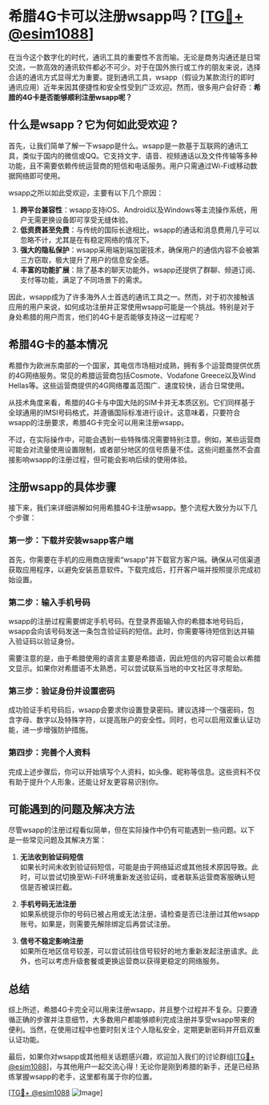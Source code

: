 # 希腊4G卡可以注册wsapp吗？[[TG💪+ @esim1088](https://t.me/s/esim1088)]

在当今这个数字化的时代，通讯工具的重要性不言而喻。无论是商务沟通还是日常交流，一款高效的通讯软件都必不可少。对于在国外旅行或工作的朋友来说，选择合适的通讯方式显得尤为重要。提到通讯工具，wsapp（假设为某款流行的即时通讯应用）近年来因其便捷性和安全性受到广泛欢迎。然而，很多用户会好奇：**希腊的4G卡是否能够顺利注册wsapp呢？**

## 什么是wsapp？它为何如此受欢迎？

首先，让我们简单了解一下wsapp是什么。wsapp是一款基于互联网的通讯工具，类似于国内的微信或QQ。它支持文字、语音、视频通话以及文件传输等多种功能，且不需要依赖传统运营商的短信和电话服务。用户只需通过Wi-Fi或移动数据网络即可使用。

wsapp之所以如此受欢迎，主要有以下几个原因：

1. **跨平台兼容性**：wsapp支持iOS、Android以及Windows等主流操作系统，用户无需更换设备即可享受无缝体验。
2. **低资费甚至免费**：与传统的国际长途相比，wsapp的通话和消息费用几乎可以忽略不计，尤其是在有稳定网络的情况下。
3. **强大的隐私保护**：wsapp采用端到端加密技术，确保用户的通信内容不会被第三方窃取，极大提升了用户的信息安全感。
4. **丰富的功能扩展**：除了基本的聊天功能外，wsapp还提供了群聊、频道订阅、支付等功能，满足了不同场景下的需求。

因此，wsapp成为了许多海外人士首选的通讯工具之一。然而，对于初次接触该应用的用户来说，如何成功注册并正常使用wsapp可能是一个挑战。特别是对于身处希腊的用户而言，他们的4G卡是否能够支持这一过程呢？

## 希腊4G卡的基本情况

希腊作为欧洲东南部的一个国家，其电信市场相对成熟，拥有多个运营商提供优质的4G网络服务。常见的希腊运营商包括Cosmote、Vodafone Greece以及Wind Hellas等。这些运营商提供的4G网络覆盖范围广、速度较快，适合日常使用。

从技术角度来看，希腊的4G卡与中国大陆的SIM卡并无本质区别。它们同样基于全球通用的IMSI号码格式，并遵循国际标准进行设计。这意味着，只要符合wsapp的注册要求，希腊4G卡完全可以用来注册wsapp。

不过，在实际操作中，可能会遇到一些特殊情况需要特别注意。例如，某些运营商可能会对流量使用设置限制，或者部分地区的信号质量不佳。这些问题虽然不会直接影响wsapp的注册过程，但可能会影响后续的使用体验。

## 注册wsapp的具体步骤

接下来，我们来详细讲解如何用希腊4G卡注册wsapp。整个流程大致分为以下几个步骤：

### 第一步：下载并安装wsapp客户端

首先，你需要在手机的应用商店搜索“wsapp”并下载官方客户端。确保从可信渠道获取应用程序，以避免安装恶意软件。下载完成后，打开客户端并按照提示完成初始设置。

### 第二步：输入手机号码

wsapp的注册过程需要绑定手机号码。在登录界面输入你的希腊本地号码后，wsapp会向该号码发送一条包含验证码的短信。此时，你需要等待短信到达并输入验证码以验证身份。

需要注意的是，由于希腊使用的语言主要是希腊语，因此短信的内容可能会以希腊文显示。如果你对希腊语不太熟悉，可以尝试联系当地的中文社区寻求帮助。

### 第三步：验证身份并设置密码

成功验证手机号码后，wsapp会要求你设置登录密码。建议选择一个强密码，包含字母、数字以及特殊字符，以提高账户的安全性。同时，也可以启用双重认证功能，进一步增强防护措施。

### 第四步：完善个人资料

完成上述步骤后，你可以开始填写个人资料，如头像、昵称等信息。这些资料不仅有助于提升个人形象，还能让好友更容易识别你。

## 可能遇到的问题及解决方法

尽管wsapp的注册过程看似简单，但在实际操作中仍有可能遇到一些问题。以下是一些常见问题及其解决方案：

1. **无法收到验证码短信**  
   如果长时间未收到验证码短信，可能是由于网络延迟或其他技术原因导致。此时，可以尝试切换至Wi-Fi环境重新发送验证码，或者联系运营商客服确认短信是否被误拦截。

2. **手机号码无法注册**  
   如果系统提示你的号码已被占用或无法注册，请检查是否已注册过其他wsapp账号。如果是，则需要先解除绑定后再尝试注册。

3. **信号不稳定影响注册**  
   如果所在地区信号较差，可以尝试前往信号较好的地方重新发起注册请求。此外，也可以考虑升级套餐或更换运营商以获得更稳定的网络服务。

## 总结

综上所述，希腊4G卡完全可以用来注册wsapp，并且整个过程并不复杂。只要遵循正确的步骤并注意细节，大多数用户都能够顺利完成注册并享受wsapp带来的便利。当然，在使用过程中也要时刻关注个人隐私安全，定期更新密码并开启双重认证功能。

最后，如果你对wsapp或其他相关话题感兴趣，欢迎加入我们的讨论群组[[TG💪+ @esim1088](https://t.me/s/esim1088)]，与其他用户一起交流心得！无论你是刚到希腊的新手，还是已经熟练掌握wsapp的老手，这里都有属于你的位置。

[[TG💪+ @esim1088](https://t.me/s/esim1088) ![Image](https://i.postimg.cc/4NQfJmqS/Snipaste-2025-05-13-00-14-12.png)]